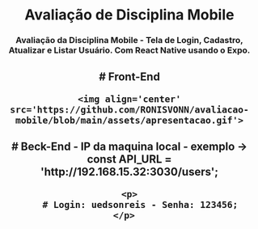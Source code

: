 <h1 align='center'>Avaliação de Disciplina Mobile</h1>

<h3 align='center'>Avaliação da Disciplina Mobile - Tela de Login, Cadastro, Atualizar e Listar Usuário. Com React Native usando o Expo.</h3>


<h2 align='center'>
    <p>
        # Front-End
    </p>  

    <img align='center' src='https://github.com/RONISVONN/avaliacao-mobile/blob/main/assets/apresentacao.gif'>
</h2>

<h2 align='center'>
    <p>
        # Beck-End - IP da maquina local - exemplo -> const API_URL = 'http://192.168.15.32:3030/users';
    </p>  

    <p>
        # Login: uedsonreis - Senha: 123456;
    </p>  
</h2>